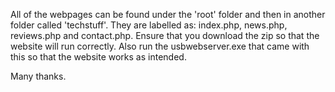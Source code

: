 All of the webpages can be found under the 'root' folder and then in another folder called 'techstuff'. They are labelled as: index.php, news.php, reviews.php and contact.php. Ensure that you download the zip so that the website will run correctly. Also run the usbwebserver.exe that came with this so that the website works as intended. 

Many thanks.
